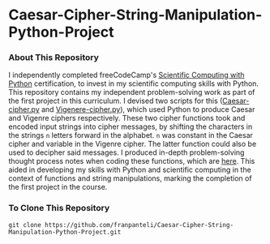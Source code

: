 # Caesar-Cipher-String-Manipulation-Python-Project
### About This Repository
I independently completed freeCodeCamp's [Scientific Computing with Python](https://www.freecodecamp.org/learn/scientific-computing-with-python/) certification, to invest in my scientific computing skills with Python. This repository contains my independent problem-solving work as part of the first project in this curriculum. I devised two scripts for this ([Caesar-cipher.py](https://github.com/franpanteli/Caesar-Cipher-String-Manipulation-Python-Project/blob/main/Caesar-cipher.py) and [Vigenere-cipher.py](https://github.com/franpanteli/Caesar-Cipher-String-Manipulation-Python-Project/blob/main/Vigenere-cipher.py)), which used Python to produce Caesar and Vigenre ciphers respectively. These two cipher functions took and encoded input strings into cipher messages, by shifting the characters in the strings `n` letters forward in the alphabet. `n` was constant in the Caesar cipher and variable in the Vigenre cipher. The latter function could also be used to decipher said messages. I produced in-depth problem-solving thought process notes when coding these functions, which are [here](https://github.com/franpanteli/Caesar-Cipher-String-Manipulation-Python-Project/blob/main/Cipher%20Problem%20Solving%20Thought%20Process%20Notes.txt). This aided in developing my skills with Python and scientific computing in the context of functions and string manipulations, marking the completion of the first project in the course. 

### To Clone This Repository
```
git clone https://github.com/franpanteli/Caesar-Cipher-String-Manipulation-Python-Project.git
```
